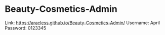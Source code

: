# Beauty-Cosmetics-Admin

Link: https://aracless.github.io/Beauty-Cosmetics-Admin/
Username: April
Password: 0123345
